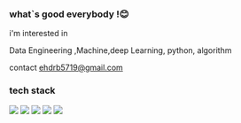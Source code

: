 ### what`s good everybody !😊 


i'm interested in 

Data Engineering ,Machine,deep Learning, python, algorithm

contact ehdrb5719@gmail.com

### tech stack

<img src="https://img.shields.io/badge/Python-orange?style=plastic&logo=Python&logoColor=#3776AB"/> <img src="https://img.shields.io/badge/Keras-red?style=plastic&logo=Keras&logoColor=white"/> <img src="https://img.shields.io/badge/Docker-blue?style=plastic&logo=Docker&logoColor=white"/> <img src="https://img.shields.io/badge/Postgresql-white?style=plastic&logo=Postgresql&logoColor=#3776AB"> <img src="https://img.shields.io/badge/Mysql-blue?style=plastic&logo=Mysql&logoColor=white"/> 


